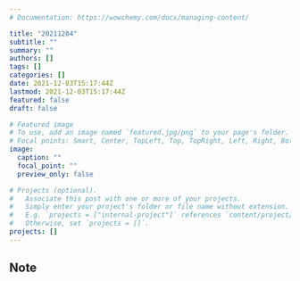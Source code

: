 ```yaml
---
# Documentation: https://wowchemy.com/docs/managing-content/

title: "20211204"
subtitle: ""
summary: ""
authors: []
tags: []
categories: []
date: 2021-12-03T15:17:44Z
lastmod: 2021-12-03T15:17:44Z
featured: false
draft: false

# Featured image
# To use, add an image named `featured.jpg/png` to your page's folder.
# Focal points: Smart, Center, TopLeft, Top, TopRight, Left, Right, BottomLeft, Bottom, BottomRight.
image:
  caption: ""
  focal_point: ""
  preview_only: false

# Projects (optional).
#   Associate this post with one or more of your projects.
#   Simply enter your project's folder or file name without extension.
#   E.g. `projects = ["internal-project"]` references `content/project/deep-learning/index.md`.
#   Otherwise, set `projects = []`.
projects: []
---
```


## Note

